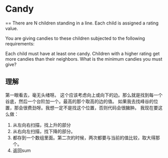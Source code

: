 # Candy
==
There are N children standing in a line. Each child is assigned a rating value.

You are giving candies to these children subjected to the following requirements:

Each child must have at least one candy.
Children with a higher rating get more candies than their neighbors.
What is the minimum candies you must give?

## 理解
第一眼看去，毫无头绪呀。
这个应该考虑向上或向下的边。那么就是找到每一个谷底，然后一个台阶加一个。最高的那个取高的边的值。
如果我去找峰谷的位置，那会很费劲呀。我想一定不是找这个位置，否则代码会很臃肿。
我现在要这么做：
 1. 从左向右扫描，找上升的部分
 2. 从右向左扫描，找下降的部分。
 3. 都存到一个数组里面。第二次的时候，两次都要与当前的值比较，取大得那个。
 4. 返回sum
